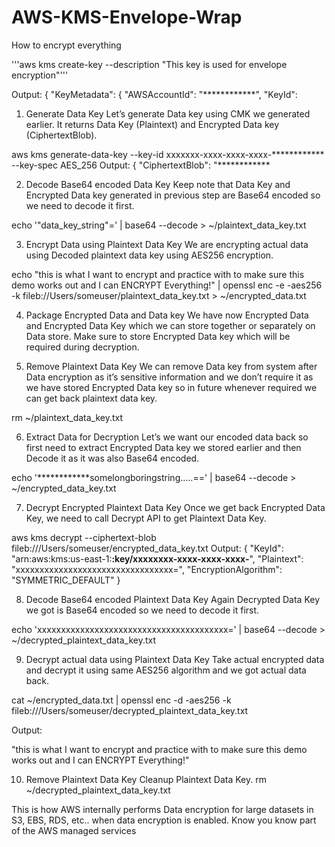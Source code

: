 # AWS-KMS-Envelope-Wrap
How to encrypt everything


'''aws kms create-key --description "This key is used for envelope encryption"'''



Output: { "KeyMetadata": { "AWSAccountId": "************", "KeyId":


1. Generate Data Key
Let’s generate Data key using CMK we generated earlier. It returns Data Key (Plaintext) and Encrypted Data key (CiphertextBlob).


aws kms generate-data-key --key-id xxxxxxx-xxxx-xxxx-xxxx-************ --key-spec AES_256 
Output: 
{ "CiphertextBlob": "************

2. Decode Base64 encoded Data Key
Keep note that Data Key and Encrypted Data key generated in previous step are Base64 encoded so we need to decode it first.


echo '"data_key_string"=' | base64 --decode > ~/plaintext_data_key.txt

3. Encrypt Data using Plaintext Data Key
We are encrypting actual data using Decoded plaintext data key using AES256 encryption.

echo "this is what I want to encrypt and practice with to make sure this demo works out and I can ENCRYPT Everything!" | openssl enc -e -aes256 -k fileb://Users/someuser/plaintext_data_key.txt > ~/encrypted_data.txt

4. Package Encrypted Data and Data key
We have now Encrypted Data and Encrypted Data Key which we can store together or separately on Data store. Make sure to store Encrypted Data key which will be required during decryption.


5. Remove Plaintext Data Key
We can remove Data key from system after Data encryption as it’s sensitive information and we don’t require it as we have stored Encrypted Data key so in future whenever required we can get back plaintext data key.

rm ~/plaintext_data_key.txt


6. Extract Data for Decryption
Let’s we want our encoded data back so first need to extract Encrypted Data key we stored earlier and then Decode it as it was also Base64 encoded.

echo '************somelongboringstring.....==' | base64 --decode > ~/encrypted_data_key.txt

7. Decrypt Encrypted Plaintext Data Key
Once we get back Encrypted Data Key, we need to call Decrypt API to get Plaintext Data Key.


aws kms decrypt --ciphertext-blob fileb:///Users/someuser/encrypted_data_key.txt 
Output: 
{ "KeyId": "arn:aws:kms:us-east-1:************:key/xxxxxxxx-xxxx-xxxx-xxxx-************", "Plaintext": "xxxxxxxxxxxxxxxxxxxxxxxxxxxxxxxxx=", "EncryptionAlgorithm": "SYMMETRIC_DEFAULT" }

8. Decode Base64 encoded Plaintext Data Key
Again Decrypted Data Key we got is Base64 encoded so we need to decode it first.

echo 'xxxxxxxxxxxxxxxxxxxxxxxxxxxxxxxxxxxxxxxx=' | base64 --decode > ~/decrypted_plaintext_data_key.txt

9. Decrypt actual data using Plaintext Data Key
Take actual encrypted data and decrypt it using same AES256 algorithm and we got actual data back.



cat ~/encrypted_data.txt | openssl enc -d -aes256 -k fileb:///Users/someuser/decrypted_plaintext_data_key.txt 

Output: 


"this is what I want to encrypt and practice with to make sure this demo works out and I can ENCRYPT Everything!" 


10. Remove Plaintext Data Key
Cleanup Plaintext Data Key.
rm ~/decrypted_plaintext_data_key.txt



This is how AWS internally performs Data encryption for large datasets in S3, EBS, RDS, etc.. when data encryption is enabled. Know you know part of the AWS managed services
















